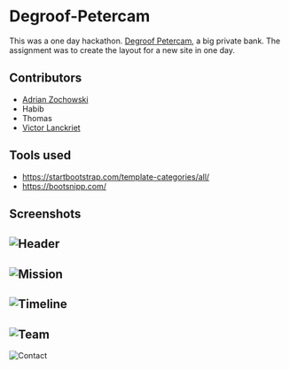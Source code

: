 # Degroof-Petercam

This was a one day hackathon. [Degroof Petercam](https://www.degroofpetercam.com/en/home), a big private bank.
The assignment was to create the layout for a new site in one day. 

## Contributors
- [Adrian Zochowski](https://github.com/Najtu)
- Habib
- Thomas
- [Victor Lanckriet](https://github.com/lanckrietvictor)

## Tools used
- https://startbootstrap.com/template-categories/all/
- https://bootsnipp.com/

## Screenshots

![Header](https://github.com/lanckrietvictor/Degroof-Petercam/blob/master/README_pictures/Workspace%201_001.png?raw=true)
---
![Mission](https://github.com/lanckrietvictor/Degroof-Petercam/blob/master/README_pictures/Workspace%201_002.png?raw=true)
---
![Timeline](https://github.com/lanckrietvictor/Degroof-Petercam/blob/master/README_pictures/Workspace%201_003.png?raw=true)
---
![Team](https://github.com/lanckrietvictor/Degroof-Petercam/blob/master/README_pictures/Workspace%201_004.png?raw=true)
---
![Contact](https://github.com/lanckrietvictor/Degroof-Petercam/blob/master/README_pictures/Workspace%201_005.png?raw=true)
